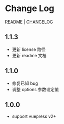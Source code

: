 # Change Log

[README](README.md) | [CHANGELOG](CHANGELOG.md)

## 1.1.3

-  更新 license 路径
-  更新 readme 文档

## 1.1.0

-  修复已知 bug
-  调整 options 参数设定值

## 1.0.0

-  support vuepress v2+
